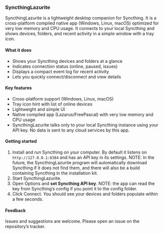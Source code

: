 ### SyncthingLazurite

SyncthingLazurite is a lightweight desktop companion for Syncthing. It is a cross-platform compiled native app (Windows, Linux, macOS) optimized for very low memory and CPU usage. It connects to your local Syncthing and shows devices, folders, and recent activity in a simple window with a tray icon.

#### What it does
 - Shows your Syncthing devices and folders at a glance
 - Indicates connection status (online, paused, issues)
 - Displays a compact event log for recent activity
 - Lets you quickly connect/disconnect and view details

#### Key features
 - Cross-platform support (Windows, Linux, macOS)
 - Tray icon hint with list of online devices
 - Lightweight and simple UI
 - Native compiled app (Lazarus/FreePascal) with very low memory and CPU usage
 - SyncthingLazurite talks only to your local Syncthing instance using your API key. No data is sent to any cloud services by this app.

#### Getting started
1. Install and run Syncthing on your computer. By default it listens on `http://127.0.0.1:8384` and has an API key in its settings.
   NOTE:
   In the future, the SyncthingLazurite program will automatically download Syncthing if it does not find them, and there will also be a build containing Syncthing in the installation kit.
2. Start SyncthingLazurite.
3. Open Options and **set Syncthing API key**.
   NOTE: the app can read the key from Syncthing’s config if you point it to the config folder.
4. Click Connect. You should see your devices and folders populate within a few seconds.

#### Feedback
Issues and suggestions are welcome. Please open an issue on the repository’s tracker.

